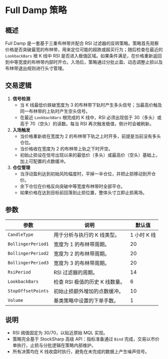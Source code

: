 # Full Damp 策略

## 概述

Full Damp 是一套基于三重布林带并配合 RSI 过滤器的反转策略。策略首先观察价格是否突破最宽的布林带，用来定位可能的超跌或超买行为；随后检查在最近的 `LookbackBars` 根 K 线中 RSI 是否进入极值区域。如果条件满足，在价格重新返回到中等宽度的布林带内部时开仓。入场后，策略通过分批止盈、动态调整止损以及布林带退出规则进行头寸管理。

## 交易逻辑

1. **信号检测**
   * 当 K 线最低价跌破宽度为 3 的布林带下轨时产生多头信号；当最高价触及同一布林带的上轨时产生空头信号。
   * 在最近 `LookbackBars` 根完成的 K 线中，RSI 必须出现低于 30（多头）或高于 70（空头）的读数。每当 RSI 再次触发极值，倒计时会被刷新。
2. **入场触发**
   * 当价格重新收在宽度为 2 的布林带下轨之上时开多，前提是当前没有多头仓位。
   * 当价格收在宽度为 2 的布林带上轨之下时开空。
   * 初始止损设在信号出现以来的最低价（多头）或最高价（空头）基础上，加上可配置的点数缓冲。
3. **仓位管理**
   * 当浮动盈利达到初始风险幅度时，平掉一半仓位，并把止损移动到开仓价。
   * 余下仓位在价格反向突破中等宽度布林带时全部平仓。
   * 如果价格在达到目标前回落到止损位置，整体头寸立即止损离场。

## 参数

| 参数 | 说明 | 默认值 |
|------|------|--------|
| `CandleType` | 用于分析与执行的 K 线类型。 | 1 小时 K 线 |
| `BollingerPeriod1` | 宽度为 1 的布林带周期。 | 20 |
| `BollingerPeriod2` | 宽度为 2 的布林带周期。 | 20 |
| `BollingerPeriod3` | 宽度为 3 的布林带周期。 | 20 |
| `RsiPeriod` | RSI 过滤器的周期。 | 14 |
| `LookbackBars` | 检查 RSI 极值的历史 K 线数量。 | 6 |
| `StopOffsetPoints` | 初始止损额外增加的点数缓冲。 | 10 |
| `Volume` | 基类策略中设置的下单手数。 | 1 |

## 说明

* RSI 阈值固定为 30/70，以贴近原始 MQL 实现。
* 策略完全基于 StockSharp 高级 API：指标准备通过 `Bind` 完成，交易以市价单执行，止损与分批逻辑在策略内部维护。
* 所有决策均在 K 线收盘时执行，避免在未完成的数据上产生噪声信号。
